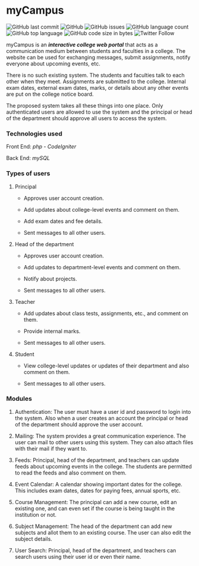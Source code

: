 
# myCampus


![GitHub last commit](https://img.shields.io/github/last-commit/thehackermonk/myCampus?style=flat-square) ![GitHub](https://img.shields.io/github/license/thehackermonk/myCampus?style=flat-square) ![GitHub issues](https://img.shields.io/github/issues/thehackermonk/myCampus?style=flat-square) ![GitHub language count](https://img.shields.io/github/languages/count/thehackermonk/myCampus?style=flat-square) ![GitHub top language](https://img.shields.io/github/languages/top/thehackermonk/myCampus?logo=CodeIgniter&style=flat-square) ![GitHub code size in bytes](https://img.shields.io/github/languages/code-size/thehackermonk/myCampus?style=flat-square) ![Twitter Follow](https://img.shields.io/twitter/follow/thehackermonk?style=social)


myCampus is an ***interactive college web portal*** that acts as a communication medium between students and faculties in a college. The website can be used for exchanging messages, submit assignments, notify everyone about upcoming events, etc.

There is no such existing system. The students and faculties talk to each other when they meet. Assignments are submitted to the college. Internal exam dates, external exam dates, marks, or details about any other events are put on the college notice board.

The proposed system takes all these things into one place. Only authenticated users are allowed to use the system and the principal or head of the department should approve all users to access the system.

  

### Technologies used

Front End: *php - CodeIgniter*

Back End: *mySQL*

  

### Types of users

1. Principal

	* Approves user account creation.

	* Add updates about college-level events and comment on them.

	* Add exam dates and fee details.

	* Sent messages to all other users.

2. Head of the department

	* Approves user account creation.

	* Add updates to department-level events and comment on them.

	* Notify about projects.

	* Sent messages to all other users.

3. Teacher

	* Add updates about class tests, assignments, etc., and comment on them.

	* Provide internal marks.

	* Sent messages to all other users.

4. Student

	* View college-level updates or updates of their department and also comment on them.

	* Sent messages to all other users.

  

### Modules

1. Authentication: The user must have a user id and password to login into the system. Also when a user creates an account the principal or head of the department should approve the user account.

2. Mailing: The system provides a great communication experience. The user can mail to other users using this system. They can also attach files with their mail if they want to.

3. Feeds: Principal, head of the department, and teachers can update feeds about upcoming events in the college. The students are permitted to read the feeds and also comment on them.

4. Event Calendar: A calendar showing important dates for the college. This includes exam dates, dates for paying fees, annual sports, etc.

5. Course Management: The principal can add a new course, edit an existing one, and can even set if the course is being taught in the institution or not.

6. Subject Management: The head of the department can add new subjects and allot them to an existing course. The user can also edit the subject details.

7. User Search: Principal, head of the department, and teachers can search users using their user id or even their name.